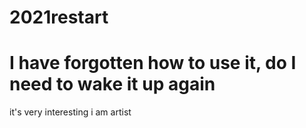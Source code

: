 # 2021restart
# I have forgotten how to use it, do I need to wake it up again
it's very interesting
i am artist
